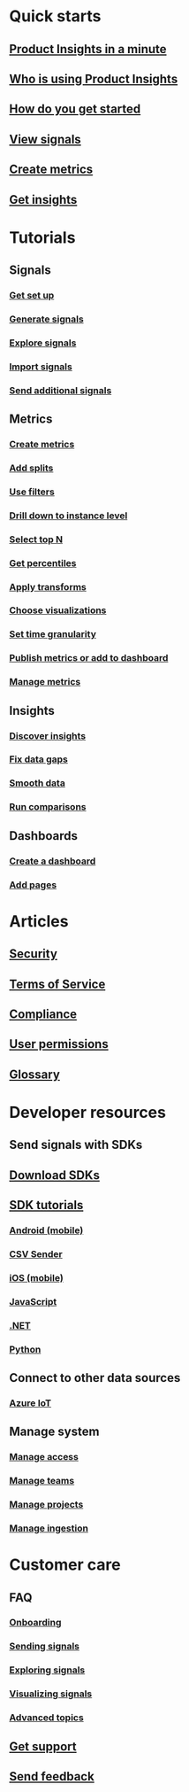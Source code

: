# Quick starts
## [Product Insights in a minute](xref:developers/quick-starts/what-is) 
## [Who is using Product Insights](xref:developers/quick-starts/who-uses) 
## [How do you get started](xref:developers/quick-starts/how-to-get-started) 
## [View signals](xref:developers/quick-starts/1_view-signals)
## [Create metrics](xref:developers/quick-starts/2_create-own-metric)
## [Get insights](xref:developers/quick-starts/3_get-insights)

# Tutorials
## Signals 
### [Get set up](xref:developers/tutorials/set-up-to-send)
### [Generate signals](xref:developers/tutorials/create-sample-signals)
### [Explore signals](xref:developers/tutorials/examine-signals-metadata)
### [Import signals](xref:developers/tutorials/import-signals)
### [Send additional signals](xref:developers/tutorials/send-additional-signals)

## Metrics 
### [Create metrics](xref:developers/tutorials/metrics-create-metrics)
### [Add splits](xref:developers/tutorials/metrics-add-splits)
### [Use filters](xref:developers/tutorials/metrics-use-filters)
### [Drill down to instance level](xref:developers/tutorials/metrics-drill-down-to-instance)
### [Select top N](xref:developers/tutorials/metrics-select-topN)
### [Get percentiles](xref:developers/tutorials/metrics-get-percentiles)
### [Apply transforms](xref:developers/tutorials/metrics-apply-transforms)
### [Choose visualizations](xref:developers/tutorials/metrics-choose-visualizations)
### [Set time granularity](xref:developers/tutorials/metrics-set-granularity)
### [Publish metrics or add to dashboard](xref:developers/tutorials/metrics-publish-or-add-to-dashboard)
### [Manage metrics](xref:developers/tutorials/metrics-manage-metrics)

## Insights
### [Discover insights](xref:developers/tutorials/insights-discovery)
### [Fix data gaps](xref:developers/tutorials/insights-fix-data-gaps)
### [Smooth data](xref:developers/tutorials/insights-smooth-data)
### [Run comparisons](xref:developers/tutorials/insights-run-comparisons)

## Dashboards 
### [Create a dashboard](xref:developers/tutorials/create-dashboard)
### [Add pages](xref:developers/tutorials/add-pages)

# Articles
## [Security](xref:developers/articles/security)
## [Terms of Service](xref:developers/articles/terms-of-service)
## [Compliance](xref:developers/articles/compliance)
## [User permissions](xref:developers/articles/user-permissions) 
## [Glossary](xref:developers/articles/glossary) 

# Developer resources 
## Send signals with SDKs 
## [Download SDKs](xref:developers/downloads/index)
## [SDK tutorials](xref:developers/downloads/tutorials/index)
### [Android (mobile)](xref:developers/downloads/android-java)
### [CSV Sender](xref:developers/downloads/ingest)
### [iOS (mobile)](xref:developers/downloads/ios-objc)
### [JavaScript](xref:developers/downloads/js)
### [.NET](xref:developers/downloads/dotnet)
### [Python](xref:developers/downloads/python)
## Connect to other data sources
### [Azure IoT](xref:developers/downloads/azure-iot)
## Manage system 
### [Manage access](xref:developers/downloads/manage-access)
### [Manage teams](xref:developers/downloads/manage-teams)
### [Manage projects](xref:developers/downloads/manage-projects)
### [Manage ingestion](xref:developers/downloads/manage-ingestion)

# Customer care 
## FAQ 
### [Onboarding](xref:developers/faq/onboarding)
### [Sending signals](xref:developers/faq/sending-signals)
### [Exploring signals](xref:developers/faq/exploring-signals)
### [Visualizing signals](xref:developers/faq/visualizing-signals)
### [Advanced topics](xref:developers/faq/advanced-topics)
## [Get support](xref:developers/)
## [Send feedback](xref:developers/)

